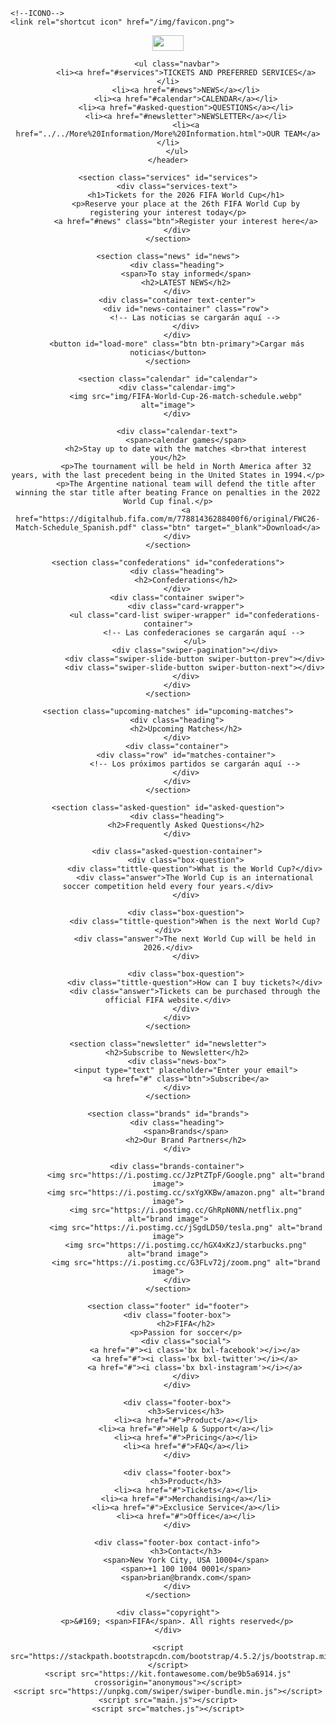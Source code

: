 <!DOCTYPE html>
<html lang="en">
<head>
    <meta charset="UTF-8">
    <meta name="viewport" content="width=device-width, initial-scale=1.0">
    <title>Responsive Furniture Landing Page</title>
    <link href="https://stackpath.bootstrapcdn.com/bootstrap/4.5.2/css/bootstrap.min.css" rel="stylesheet">
    <link href='https://unpkg.com/boxicons@2.1.4/css/boxicons.min.css' rel='stylesheet'>
    <link rel="stylesheet" href="styles.css">
    <link rel="stylesheet" href="https://unpkg.com/swiper/swiper-bundle.min.css" />

    <!--ICONO-->
    <link rel="shortcut icon" href="/img/favicon.png">
</head>
<body>
    <header>
        <a class="logo" ><img src="img/logo.webp" alt="" width="50px" height="25px"></a>
        <i class='bx bx-menu' id="menu-icon"></i>

        <ul class="navbar">
            <li><a href="#services">TICKETS AND PREFERRED SERVICES</a></li>
            <li><a href="#news">NEWS</a></li>
            <li><a href="#calendar">CALENDAR</a></li>
            <li><a href="#asked-question">QUESTIONS</a></li>
            <li><a href="#newsletter">NEWSLETTER</a></li>
            <li><a href="../../More%20Information/More%20Information.html">OUR TEAM</a></li>
        </ul>
    </header>

    <section class="services" id="services">
        <div class="services-text">
            <h1>Tickets for the 2026 FIFA World Cup</h1>
            <p>Reserve your place at the 26th FIFA World Cup by registering your interest today</p>
            <a href="#news" class="btn">Register your interest here</a>
        </div>
    </section>

    <section class="news" id="news">
        <div class="heading">
            <span>To stay informed</span>
            <h2>LATEST NEWS</h2>
        </div>
        <div class="container text-center">
            <div id="news-container" class="row">
                <!-- Las noticias se cargarán aquí -->
            </div>
        </div>
        <button id="load-more" class="btn btn-primary">Cargar más noticias</button>
    </section>

    <section class="calendar" id="calendar">
        <div class="calendar-img">
            <img src="img/FIFA-World-Cup-26-match-schedule.webp" alt="image">
        </div>

        <div class="calendar-text">
            <span>calendar games</span>
            <h2>Stay up to date with the matches <br>that interest you</h2>
            <p>The tournament will be held in North America after 32 years, with the last precedent being in the United States in 1994.</p>
            <p>The Argentine national team will defend the title after winning the star title after beating France on penalties in the 2022 World Cup final.</p>
            <a href="https://digitalhub.fifa.com/m/77881436288400f6/original/FWC26-Match-Schedule_Spanish.pdf" class="btn" target="_blank">Download</a>
        </div>
    </section>

    <section class="confederations" id="confederations">
        <div class="heading">
            <h2>Confederations</h2>
        </div>
        <div class="container swiper">
            <div class="card-wrapper">
                <ul class="card-list swiper-wrapper" id="confederations-container">
                    <!-- Las confederaciones se cargarán aquí -->
                </ul>
                <div class="swiper-pagination"></div>
                <div class="swiper-slide-button swiper-button-prev"></div>
                <div class="swiper-slide-button swiper-button-next"></div>
            </div>
        </div>
    </section>

    <section class="upcoming-matches" id="upcoming-matches">
        <div class="heading">
            <h2>Upcoming Matches</h2>
        </div>
        <div class="container">
            <div class="row" id="matches-container">
                <!-- Los próximos partidos se cargarán aquí -->
            </div>
        </div>
    </section>

    <section class="asked-question" id="asked-question">
        <div class="heading">
            <h2>Frequently Asked Questions</h2>
        </div>
    
        <div class="asked-question-container">
            <div class="box-question">
                <div class="tittle-question">What is the World Cup?</div>
                <div class="answer">The World Cup is an international soccer competition held every four years.</div>
            </div>
    
            <div class="box-question">
                <div class="tittle-question">When is the next World Cup?</div>
                <div class="answer">The next World Cup will be held in 2026.</div>
            </div>
    
            <div class="box-question">
                <div class="tittle-question">How can I buy tickets?</div>
                <div class="answer">Tickets can be purchased through the official FIFA website.</div>
            </div>
        </div>
    </section>

    <section class="newsletter" id="newsletter">
        <h2>Subscribe to Newsletter</h2>
        <div class="news-box">
            <input type="text" placeholder="Enter your email">
            <a href="#" class="btn">Subscribe</a>
        </div>
    </section>

    <section class="brands" id="brands">
        <div class="heading">
            <span>Brands</span>
            <h2>Our Brand Partners</h2>
        </div>

        <div class="brands-container">
            <img src="https://i.postimg.cc/JzPtZTpF/Google.png" alt="brand image">
            <img src="https://i.postimg.cc/sxYgXKBw/amazon.png" alt="brand image">
            <img src="https://i.postimg.cc/GhRpN0NN/netflix.png" alt="brand image">
            <img src="https://i.postimg.cc/jSgdLD50/tesla.png" alt="brand image">
            <img src="https://i.postimg.cc/hGX4xKzJ/starbucks.png" alt="brand image">
            <img src="https://i.postimg.cc/G3FLv72j/zoom.png" alt="brand image">
        </div>
    </section>

    <section class="footer" id="footer">
        <div class="footer-box">
            <h2>FIFA</h2>
            <p>Passion for soccer</p>
            <div class="social">
                <a href="#"><i class='bx bxl-facebook'></i></a>
                <a href="#"><i class='bx bxl-twitter'></i></a>
                <a href="#"><i class='bx bxl-instagram'></i></a>
            </div>
        </div>

        <div class="footer-box">
            <h3>Services</h3>
            <li><a href="#">Product</a></li>
            <li><a href="#">Help & Support</a></li>
            <li><a href="#">Pricing</a></li>
            <li><a href="#">FAQ</a></li>
        </div>

        <div class="footer-box">
            <h3>Product</h3>
            <li><a href="#">Tickets</a></li>
            <li><a href="#">Merchandising</a></li>
            <li><a href="#">Exclusice Service</a></li>
            <li><a href="#">Office</a></li>
        </div>

        <div class="footer-box contact-info">
            <h3>Contact</h3>
            <span>New York City, USA 10004</span>
            <span>+1 100 1004 0001</span>
            <span>brian@brandx.com</span>
        </div>
    </section>

    <div class="copyright">
        <p>&#169; <span>FIFA</span>. All rights reserved</p>
    </div>

    <script src="https://stackpath.bootstrapcdn.com/bootstrap/4.5.2/js/bootstrap.min.js"></script>
    <script src="https://kit.fontawesome.com/be9b5a6914.js" crossorigin="anonymous"></script>
    <script src="https://unpkg.com/swiper/swiper-bundle.min.js"></script>
    <script src="main.js"></script>
    <script src="matches.js"></script>
</body>
</html>
